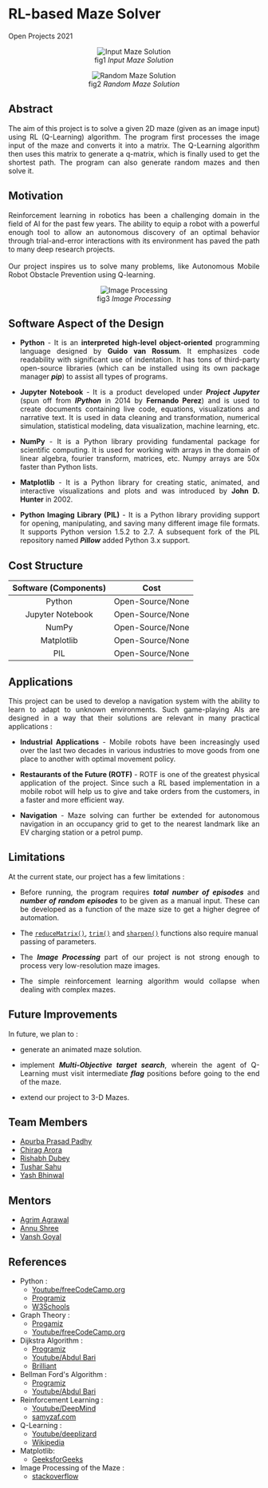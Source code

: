 # RL-based Maze Solver
Open Projects 2021

<p align = "center">
<img src = "https://github.com/tushdon2/RL-based-Maze-Solver/blob/main/Images%20and%20Videos/Images/Input%20maze1%20and%20solution.png" alt = "Input Maze Solution">
<br>fig1 <i>Input Maze Solution</i></p>

<p align = "center">
<img src = "https://github.com/tushdon2/RL-based-Maze-Solver/blob/main/Images%20and%20Videos/Images/Randomly%20generated%20maze%20and%20Solution.png" alt = "Random Maze Solution">
<br>fig2 <i>Random Maze Solution</i></p>

## Abstract
<p align = "justify">The aim of this project is to solve a given 2D maze (given as an image input) using RL (Q-Learning) algorithm. The program first processes the image input of the maze and converts it into a matrix. The Q-Learning algorithm then uses this matrix to generate a q-matrix, which is finally used to get the shortest path. The program can also generate random mazes and then solve it.</p>

## Motivation
<p align = "justify">Reinforcement learning in robotics has been a challenging domain in the field of AI for the past few years. The ability to equip a robot with a powerful enough tool to allow an autonomous discovery of an optimal behavior through trial-and-error interactions with its environment has paved the path to many deep research projects.<br></br>
Our project inspires us to solve many problems, like Autonomous Mobile Robot Obstacle Prevention using Q-learning.</p>

<p align = "center">
<img src = "https://github.com/tushdon2/RL-based-Maze-Solver/blob/main/Images%20and%20Videos/Images/Input%20maze2_image%20processing.png" alt = "Image Processing">
<br>fig3 <i>Image Processing</i></p>

<!-- ## Mechanical Aspect of the Design -->

<!-- ## Electronics Aspect of the Design -->

## Software Aspect of the Design
* <p align = "justify"><b>Python</b> - It is an <b>interpreted high-level object-oriented</b> programming language designed by <b>Guido van Rossum</b>. It emphasizes code readability with significant use of indentation. It has tons of third-party open-source libraries (which can be installed using its own package manager <b><i>pip</i></b>) to assist all types of programs.</p>
* <p align = "justify"><b>Jupyter Notebook</b> - It is a product developed under <b><i>Project Jupyter</i></b> (spun off from <b><i>IPython</i></b> in 2014 by <b>Fernando Perez</b>) and is used to create documents containing live code, equations, visualizations and narrative text. It is used in data cleaning and transformation, numerical simulation, statistical modeling, data visualization, machine learning, etc.</p>
* <p align = "justify"><b>NumPy</b> - It is a Python library providing fundamental package for scientific computing. It is used for working with arrays in the domain of linear algebra, fourier transform, matrices, etc. Numpy arrays are 50x faster than Python lists.</p>
* <p align = "justify"><b>Matplotlib</b> - It is a Python library for creating static, animated, and interactive visualizations and plots and was introduced by <b>John D. Hunter</b> in 2002.</p>
* <p align = "justify"><b>Python Imaging Library (PIL)</b> - It is a Python library providing support for opening, manipulating, and saving many different image file formats. It supports Python version 1.5.2 to 2.7. A subsequent fork of the PIL repository named <b><i>Pillow</i></b> added Python 3.x support.</p>


## Cost Structure
| Software (Components) | Cost |
|:---------------------:|:----:|
| Python | Open-Source/None |
| Jupyter Notebook | Open-Source/None |
| NumPy | Open-Source/None |
| Matplotlib | Open-Source/None |
| PIL | Open-Source/None |

## Applications
<p align = "justify">This project can be used to develop a navigation system with the ability to learn to adapt to unknown environments. Such game-playing AIs are designed in a way that  their solutions are relevant in many practical applications :</p>

* <p align = "justify"><b>Industrial Applications</b> - Mobile robots have been increasingly used  over the last two decades in various industries to move goods from one place to another with optimal movement policy.</p>
* <p align = "justify"><b>Restaurants of the Future (ROTF)</b> - ROTF is one of the greatest physical application of the project. Since such a RL based implementation in a mobile robot will help us to give and take orders from the customers, in a faster and more efficient way.</p>
* <p align = "justify"><b>Navigation</b> - Maze solving can further be extended for autonomous navigation in an occupancy grid to get to the nearest landmark like an EV charging station or a petrol pump.</p>

## Limitations
At the current state, our project has a few limitations :
* <p align = "justify">Before running, the program requires <b><i>total number of episodes</i></b> and <b><i>number of random episodes</i></b> to be given as a manual input. These can be developed as a function of the maze size to get a higher degree of automation.</p>
* The [`reduceMatrix()`](https://github.com/tushdon2/RL-based-Maze-Solver/blob/fbd11ce17a93b9e0d79abbe9c3acc61b46c69b3a/src/ImgPreprocess.py#L49), [`trim()`](https://github.com/tushdon2/RL-based-Maze-Solver/blob/fbd11ce17a93b9e0d79abbe9c3acc61b46c69b3a/src/ImgPreprocess.py#L137) and [`sharpen()`](https://github.com/tushdon2/RL-based-Maze-Solver/blob/fbd11ce17a93b9e0d79abbe9c3acc61b46c69b3a/src/ImgPreprocess.py#L193) functions also require manual passing of parameters.
* <p align = "justify">The <b><i>Image Processing</i></b> part of our project is not strong enough to process very low-resolution maze images.</p>
* <p align = "justify">The simple reinforcement learning algorithm would collapse when dealing with complex mazes.</p>


## Future Improvements
In future, we plan to :
* <p align = "justify">generate an animated maze solution. </p>
* <p align = "justify">implement <b><i>Multi-Objective target search</i></b>, wherein the agent of Q-Learning must visit intermediate <b><i>flag</i></b> positions before going to the end of the maze.</p>
* <p align = "justify">extend our project to 3-D Mazes.</p>

## Team Members
* [Apurba Prasad Padhy](https://github.com/apurba-pp)
* [Chirag Arora](https://github.com/chirag-ar)
* [Rishabh Dubey](https://github.com/RishabhDubey03)
* [Tushar Sahu](https://github.com/tushdon2)
* [Yash Bhinwal](https://github.com/yash-bhinwal)

## Mentors
* [Agrim Agrawal](https://github.com/Agrim01)
* [Annu Shree](https://github.com/annushree21)
* [Vansh Goyal](https://github.com/vanshgoyal)


## References
* Python :
  * [Youtube/freeCodeCamp.org](https://www.youtube.com/watch?v=rfscVS0vtbw)
  * [Programiz](https://www.programiz.com/python-programming)
  * [W3Schools](https://www.w3schools.com/python/)
* Graph Theory :
  * [Progamiz](https://www.programiz.com/dsa/graph)
  * [Youtube/freeCodeCamp.org](https://www.youtube.com/watch?v=09_LlHjoEiY)
* Dijkstra Algorithm :
  * [Programiz](https://www.programiz.com/dsa/dijkstra-algorithm)
  * [Youtube/Abdul Bari](https://www.youtube.com/watch?v=XB4MIexjvY0)
  * [Brilliant](https://brilliant.org/wiki/dijkstras-short-path-finder/)
* Bellman Ford's Algorithm :
  * [Programiz](https://www.programiz.com/dsa/bellman-ford-algorithm)
  * [Youtube/Abdul Bari](https://www.youtube.com/watch?v=FtN3BYH2Zes)
* Reinforcement Learning :
  * [Youtube/DeepMind](https://www.youtube.com/playlist?list=PLqYmG7hTraZDM-OYHWgPebj2MfCFzFObQ)
  * [samyzaf.com](https://www.samyzaf.com/ML/rl/qmaze.html)
* Q-Learning :
  * [Youtube/deeplizard](https://www.youtube.com/watch?v=qhRNvCVVJaA)
  * [Wikipedia](https://en.m.wikipedia.org/wiki/Q-learning)
* Matplotlib:
  * [GeeksforGeeks](https://www.geeksforgeeks.org/matplotlib-pyplot-imshow-in-python/)
* Image Processing of the Maze : 
  * [stackoverflow](https://stackoverflow.com/questions/57610416/how-to-read-a-maze-from-an-image-and-convert-it-to-binary-values-in-python)
